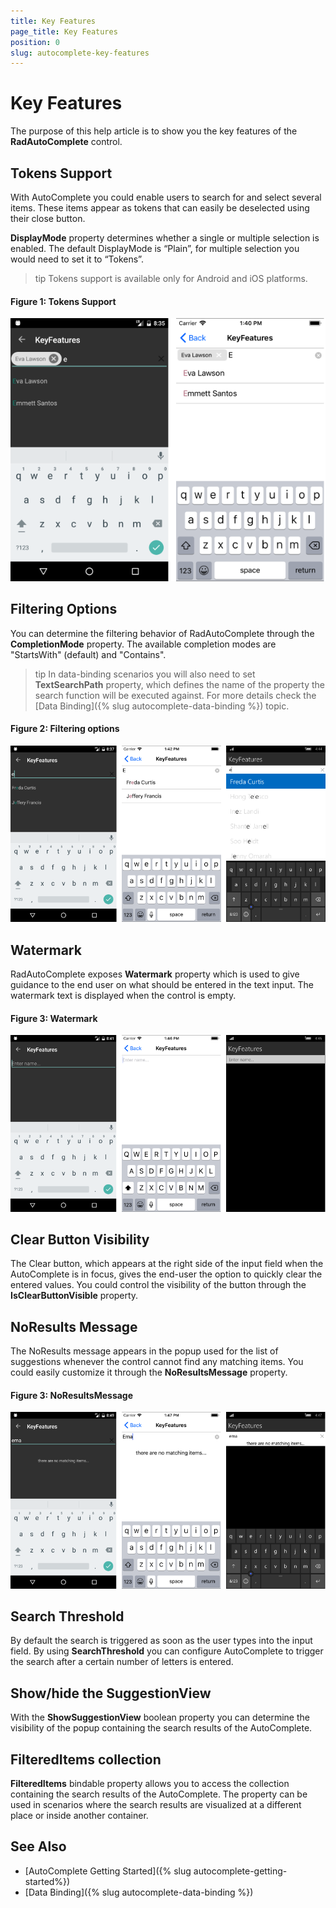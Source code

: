 ```yaml
---
title: Key Features
page_title: Key Features
position: 0
slug: autocomplete-key-features
---
```


# Key Features

The purpose of this help article is to show you the key features of the **RadAutoComplete** control.

## Tokens Support

With AutoComplete you could enable users to search for and select several items. These items appear as tokens that can easily be deselected using their close button. 

**DisplayMode** property determines whether a single or multiple selection is enabled.  The default DisplayMode is “Plain”, for multiple selection you would need to set it to “Tokens”.

>tip Tokens support is available only for Android and iOS platforms.

<snippet id='autocomplete-features-tokenssupport'/>

#### Figure 1: Tokens Support

![](../images/autocomplete-features-tokens.png)

## Filtering Options

You can determine the filtering behavior of RadAutoComplete through the **CompletionMode** property. The available completion modes are "StartsWith" (default)  and  "Contains".

>tip In data-binding scenarios you will also need to set **TextSearchPath** property, which defines the name of the property the search function will be executed against. For more details check the [Data Binding]({% slug autocomplete-data-binding %}) topic.

<snippet id='autocomplete-features-filter'/>

#### Figure 2: Filtering options

![](../images/autocomplete-features-filtering.png)

## Watermark

RadAutoComplete exposes **Watermark** property which is used to give guidance to the end user on what should be entered in the text input. The watermark text is displayed when the control is empty.

<snippet id='autocomplete-features-watermark'/>

#### Figure 3: Watermark

![](../images/autocomplete-features-watermark.png)

## Clear Button Visibility

The Clear button, which appears at the right side of the input field when the AutoComplete is in focus, gives the end-user the option to quickly clear the entered values. You could control the visibility of the button through the **IsClearButtonVisible** property.

## NoResults Message

The NoResults message appears in the popup used for the list of suggestions whenever the control cannot find any matching items.  You could easily customize it through the **NoResultsMessage** property.

<snippet id='autocomplete-features-noresultsmessage'/>

#### Figure 3: NoResultsMessage

![](../images/autocomplete-features-noresults.png)

## Search Threshold

By default the search is triggered as soon as the user types into the input field. By using **SearchThreshold** you can configure AutoComplete to trigger the search after a certain number of letters is entered. 

<snippet id='autocomplete-features-searchthreshold'/>

## Show/hide the SuggestionView

With the **ShowSuggestionView** boolean property you can determine the visibility of the popup containing the search results of the AutoComplete.

<snippet id='autocomplete-features-suggestionview'/>

## FilteredItems collection

**FilteredItems** bindable property allows you to access the collection containing the search results of the AutoComplete. The property can be used in scenarios where the search results are visualized at a different place or inside another container.

## See Also

- [AutoComplete Getting Started]({% slug autocomplete-getting-started%})
- [Data Binding]({% slug autocomplete-data-binding %})

